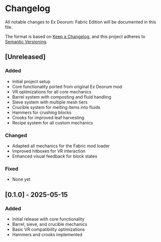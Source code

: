 # Changelog

All notable changes to Ex Deorum: Fabric Edition will be documented in this file.

The format is based on [Keep a Changelog](https://keepachangelog.com/en/1.0.0/),
and this project adheres to [Semantic Versioning](https://semver.org/spec/v2.0.0.html).

## [Unreleased]

### Added
- Initial project setup
- Core functionality ported from original Ex Deorum mod
- VR optimizations for all core mechanics
- Barrel system with composting and fluid handling
- Sieve system with multiple mesh tiers
- Crucible system for melting items into fluids
- Hammers for crushing blocks
- Crooks for improved leaf harvesting
- Recipe system for all custom mechanics

### Changed
- Adapted all mechanics for the Fabric mod loader
- Improved hitboxes for VR interaction
- Enhanced visual feedback for block states

### Fixed
- None yet

## [0.1.0] - 2025-05-15

### Added
- Initial release with core functionality
- Barrel, sieve, and crucible mechanics
- Basic VR compatibility optimizations
- Hammers and crooks implemented